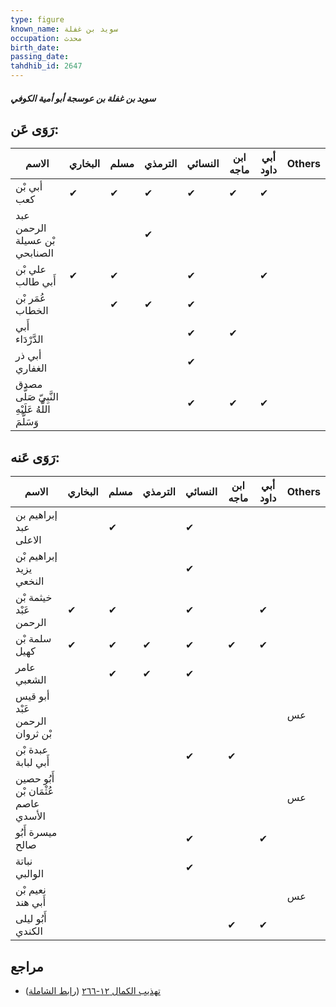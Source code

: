 ```yaml
---
type: figure
known_name: سويد بن غفلة
occupation: محدث
birth_date:
passing_date:
tahdhib_id: 2647
---
```

##### سويد بن غفلة بن عوسجة أبو أمية الكوفي

## رَوَى عَن:
| الاسم                                            | البخاري | مسلم | الترمذي | النسائي | ابن ماجه | أبي داود | Others |
| ------------------------------------------------ | ------- | ---- | ------- | ------- | -------- | -------- | ------ |
| أبي بْن كعب                                      | ✔       | ✔    | ✔       | ✔       | ✔        | ✔        |        |
| عبد الرحمن بْن عسيلة الصنابحي                    |         |      | ✔       |         |          |          |        |
| علي بْن أَبي طالب                                | ✔       | ✔    |         | ✔       |          | ✔        |        |
| عُمَر بْن الخطاب                                 |         | ✔    | ✔       | ✔       |          |          |        |
| أَبي الدَّرْدَاء                                 |         |      |         | ✔       | ✔        |          |        |
| أبي ذر الغفاري                                   |         |      |         | ✔       |          |          |        |
| مصدق النَّبِيّ صَلَّى اللَّهُ عَلَيْهِ وَسَلَّمَ |         |      |         | ✔       | ✔        | ✔        |        |
## رَوَى عَنه:
| الاسم                               | البخاري | مسلم | الترمذي | النسائي | ابن ماجه | أبي داود | Others |
| ----------------------------------- | ------- | ---- | ------- | ------- | -------- | -------- | ------ |
| إبراهيم بن عبد الاعلى               |         | ✔    |         | ✔       |          |          |        |
| إبراهيم بْن يزيد النخعي             |         |      |         | ✔       |          |          |        |
| خيثمة بْن عَبْد الرحمن              | ✔       | ✔    |         | ✔       |          | ✔        |        |
| سلمة بْن كهيل                       | ✔       | ✔    | ✔       | ✔       | ✔        | ✔        |        |
| عامر الشعبي                         |         | ✔    | ✔       | ✔       |          |          |        |
| أبو قيس عَبْد الرحمن بْن ثروان      |         |      |         |         |          |          | عس     |
| عبدة بْن أَبي لبابة                 |         |      |         | ✔       | ✔        |          |        |
| أَبُو حصين عُثْمَان بْن عاصم الأسدي |         |      |         |         |          |          | عس     |
| ميسرة أَبُو صالح                    |         |      |         | ✔       |          | ✔        |        |
| نباتة الوالبي                       |         |      |         | ✔       |          |          |        |
| نعيم بْن أَبي هند                   |         |      |         |         |          |          | عس     |
| أَبُو ليلى الكندي                   |         |      |         |         | ✔        | ✔        |        |
## مراجع
- [تهذيب الكمال ١٢-٢٦٦](obsidian://open?vault=Tahdhib-al-Kamal&file=Figures/٢٦٤٧-سويد%20بن%20غفلة%20بن%20عوسجة%20أبو%20أمية%20الكوفي) ([رابط الشاملة](https://shamela.ws/book/3722/6039))